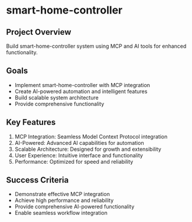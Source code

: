# smart-home-controller

## Project Overview
Build smart-home-controller system using MCP and AI tools for enhanced functionality.

## Goals
- Implement smart-home-controller with MCP integration
- Create AI-powered automation and intelligent features
- Build scalable system architecture
- Provide comprehensive functionality

## Key Features
1. MCP Integration: Seamless Model Context Protocol integration
2. AI-Powered: Advanced AI capabilities for automation
3. Scalable Architecture: Designed for growth and extensibility
4. User Experience: Intuitive interface and functionality
5. Performance: Optimized for speed and reliability

## Success Criteria
- Demonstrate effective MCP integration
- Achieve high performance and reliability
- Provide comprehensive AI-powered functionality
- Enable seamless workflow integration
